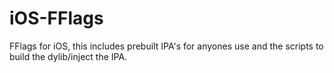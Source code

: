 # iOS-FFlags
FFlags for iOS, this includes prebuilt IPA's for anyones use and the scripts to build the dylib/inject the IPA.
